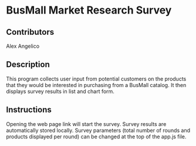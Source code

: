 # BusMall Market Research Survey

## Contributors
Alex Angelico

## Description
This program collects user input from potential customers on the products that they would be interested in purchasing from a BusMall catalog. It then displays survey results in list and chart form.

## Instructions
Opening the web page link will start the survey. Survey results are automatically stored locally. Survey parameters (total number of rounds and products displayed per round) can be changed at the top of the app.js file.
